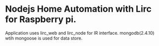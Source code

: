 Nodejs Home Automation with Lirc for Raspberry pi.
==================================================
Application uses lirc_web and lirc_node for IR interface.
mongodb(2.4.10) wtih mongoose is used for data store.
